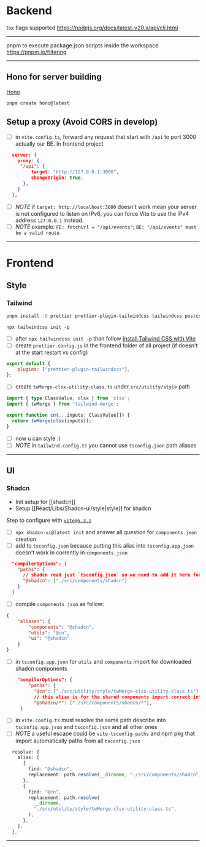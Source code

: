 # Backend

tsx flags supported
https://nodejs.org/docs/latest-v20.x/api/cli.html

---

pnpm to execute package.json scripts inside the workspace
https://pnpm.io/filtering

---

## Hono for server building

[Hono](https://hono.dev/docs/)

```
pnpm create hono@latest
```

## Setup a proxy (Avoid CORS in develop)

- [ ] in `vite.config.ts`, forward any request that start with `/api` to port 3000 actually our BE. In frontend project

```json
  server: {
    proxy: {
     "/api": {
	     target: "http://127.0.0.1:3000",
	     changeOrigin: true,
      },
    }
  },
```

- [ ] _NOTE_ if `target: http://localhost:3000` doesn't work mean your server is not configured to listen on IPv6, you can force Vite to use the IPv4 address `127.0.0.1` instead.
- [ ] _NOTE_ example: `FE: fetchUrl = "/api/events"`; `BE: "/api/events" must be a valid route`

---

# Frontend

## Style

### Tailwind

```bash
pnpm install -D prettier prettier-plugin-tailwindcss tailwindcss postcss autoprefixer tailwind-merge clsx
```

```
npx tailwindcss init -p
```

- [ ] after `npx tailwindcss init -p` than follow [Install Tailwind CSS with Vite](https://tailwindcss.com/docs/guides/vite)
- [ ] create `prettier.config.js` in the frontend folder of all project (if doesn't at the start restart vs config)

```js
export default {
	plugins: ["prettier-plugin-tailwindcss"],
};
```

- [ ] create `twMerge-clsx-utility-class.ts` under `src/utility/style` path

```ts
import { type ClassValue, clsx } from 'clsx';
import { twMerge } from 'tailwind-merge';

export function cn(...inputs: ClassValue[]) {
  return twMerge(clsx(inputs));
}
```

- [ ] now u can style :)
- [ ] _NOTE_ in `tailwind.config.ts` you cannot use `tsconfig.json` path aliases

---

## UI

### Shadcn

- Init setup for [[shadcn]]
- Setup [[React/Libs/Shadcn-ui/style|style]] for shadcn

Step to configure with [`vite@5.3.1`](https://ui.shadcn.com/docs/installation/vite)

- [ ] `npx shadcn-ui@latest init` and answer all question for `components.json` creation
- [ ] add to `tsconfig.json` because putting this alias into `tsconfig.app.json` doesn't work in corrently in `components.json`

```json
  "compilerOptions": {
    "paths": {
      // shadcn read just `tsconfig.json` so we need to add it here for components.json
      "@shadcn": ["./src/components/shadcn"]
    }
  }
```

- [ ] compile `components.json` as follow:

```json
{
	"aliases": {
		"components": "@shadcn",
		"utils": "@cn",
		"ui": "@shadcn"
	}
}
```

- [ ] in `tsconfig.app.json` for `utils` and `components` import for downloaded shadcn components

```json
	"compilerOptions": {
	    "paths": {
	      "@cn": ["./src/utility/style/twMerge-clsx-utility-class.ts"],
	      // this alias is for the shared components import correct into components/shadcn folder
	      "@shadcn/*": ["./src/components/shadcn/*"],
	 }
```

- [ ] in `vite.config.ts` must resolve the same path describe into `tsconfig.app.json` and `tsconfig.json` and all other ones
- [ ] _NOTE_ a useful escape could be `vite-tsconfig-paths` and npm pkg that import automatically paths from all `tsconfig.json`

```ts
  resolve: {
    alias: [
      {
        find: "@shadcn",
        replacement: path.resolve(__dirname, "./src/components/shadcn"),
      },
      {
        find: "@cn",
        replacement: path.resolve(
          __dirname,
          "./src/utility/style/twMerge-clsx-utility-class.ts",
        ),
      },
    ],
  },
```

---
